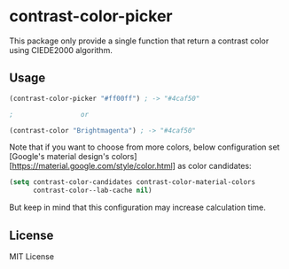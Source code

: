 # contrast-color-picker

This package only provide a single function that return a contrast
color using CIEDE2000 algorithm.

## Usage

``` lisp
(contrast-color-picker "#ff00ff") ; -> "#4caf50"

;                 or

(contrast-color "Brightmagenta") ; -> "#4caf50"

```

Note that if you want to choose from more colors, below configuration set
[Google's material design's colors][https://material.google.com/style/color.html]
as color candidates:

``` lisp
(setq contrast-color-candidates contrast-color-material-colors
      contrast-color--lab-cache nil)
```

But keep in mind that this configuration may increase calculation time.

## License
MIT License
